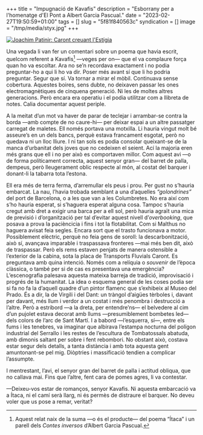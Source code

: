 +++
title = "Impugnació de Kavafis"
description = "Esborrany per a l'homenatge d'El Pont a Albert Garcia Pascual."
date = "2023-02-27T19:50:59+01:00"
tags = []
slug = "5f81f840563c"
syndication = []
image = "/tmp/media/styx.jpg"
+++

<a href="https://commons.wikimedia.org/wiki/File:Crossing_the_River_Styx.jpg" title="Joachim Patinir: Caront creuant l'Estígia"><img src="/tmp/media/styx.jpg" alt="Joachim Patinir: Caront creuant l'Estígia"></a>

Una vegada li van fer un comentari sobre un poema que havia escrit, quelcom referent a Kavafis[^1] —veges per on— que el va complaure força quan ho va escoltar. Ara no se’n recordava exactament i no podia preguntar-ho a qui li ho va dir. Poser més avant sí que li ho podria preguntar. Segur que sí. Va tornar a mirar el mòbil. Continuava sense cobertura. Aquestes boires, sens dubte, no deixaven passar les ones electromagnètiques de cinquena generació. Ni les de moltes altres generacions. Però encara era operatiu i el podia utilitzar com a llibreta de notes. Calia documentar aquest periple.

A la meitat d’un mot va haver de parar de teclejar i arrambar-se contra la borda —amb compte de no caure-hi— per deixar espai a un altre passatger carregat de maletes. Ell només portava una motxilla. Li hauria vingut molt bé asseure’s en un dels bancs, perquè estava francament esgotat, però no quedava ni un lloc lliure. I ni tan sols es podia consolar queixant-se de la manca d’urbanitat dels joves que no cedeixen el seient. Ací la majoria eren més grans que ell i no per això es comportaven millor. Com aquest avi —o de forma políticament correcta, aquest senyor gran— del barret de palla, dempeus, però lleugerament oblic respecte al món, al costat del barquer i donant-li la tabarra tota l’estona.

Ell era més de terra ferma, d’arremullar els peus i prou. Per gust no s’hauria embarcat. La nau, l’havia trobada semblant a una d’aquelles *“golondrines”* del port de Barcelona, o a les que van a les Columbretes. No era així com s’ho hauria esperat, si s’haguera esperat alguna cosa. Tampoc s’hauria cregut amb dret a exigir una barca per a ell sol, però hauria agraït una mica de previsió i d’organització per tal d’evitar aquest nivell d’*overbooking*, que posava a prova la pacièncicia i fins i tot la flotabilitat. Com si Malthus no haguera avisat feia segles. Encara sort que el trasto funcionava a motor. Possiblement elèctric, perquè no feia gens de soroll: la descarbonització, això sí, avançava imparable i traspassava fronteres —mai més ben dit, això de traspassar. Però els rems estaven penjats de manera ostensible a l’exterior de la cabina, sota la placa de Transports Fluvials Caront. Es preguntava amb quina intenció. Només com a relíquia o *souvenir* de l’època clàssica, o també per si de cas es presentava una emergència? L’escenografia palesava aquesta mateixa barreja de tradició, improvisació i progrés de la humanitat. La idea o esquema general de les coses podia ser si fa no fa la d’aquell quadre d’un pintor flamenc que s’exhibeix al Museo del Prado. És a dir, la de Virgili i del Dant: un tràngol d’aigües tèrboles i, davant per davant, més llum i verdor a un costat i més penombra i destrucció a l’altre. Però a estribord —a la dreta, per entendre’ns— el belvedere al cim d’un pujolet estava decorat amb llums —presumiblement bombetes led— dels colors de l’arc de Sant Martí. I a babord —l’esquerra, sí—, entre els fums i les tenebres, va imaginar que albirava l’estampa nocturna del polígon industrial del Serrallo i les restes de l’escultura de Tombatossals abatuda, amb dimonis saltant per sobre i fent rebombori. No obstant això, costava estar segur dels detalls, a tanta distància i amb tota aquesta gent amuntonant-se pel mig. Diòptries i massificació tendien a complicar l’assumpte.

I mentrestant, l’avi, el senyor gran del barret de palla i actitud obliqua, que no callava mai. Fins que l’altre, fent cara de pomes agres, li va contestar.

—Deixeu-vos estar de romanços, senyor Kavafis. Ni aquesta embarcació va a Ítaca, ni el camí serà llarg, ni és permès de distraure el barquer. No deveu voler que us pose a remar, veritat?

[^1]:	Aquest relat naix de la suma —o és el producte— del poema “Ítaca” i un parell dels *Contes inversos* d’Albert Garcia Pascual.